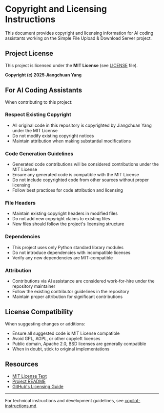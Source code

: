 # Copyright and Licensing Instructions

This document provides copyright and licensing information for AI coding assistants working on the Simple File Upload & Download Server project.

## Project License

This project is licensed under the **MIT License** (see [LICENSE](../LICENSE) file).

**Copyright (c) 2025 Jiangchuan Yang**

## For AI Coding Assistants

When contributing to this project:

### Respect Existing Copyright
- All original code in this repository is copyrighted by Jiangchuan Yang under the MIT License
- Do not modify existing copyright notices
- Maintain attribution when making substantial modifications

### Code Generation Guidelines
- Generated code contributions will be considered contributions under the MIT License
- Ensure any generated code is compatible with the MIT License
- Do not include copyrighted code from other sources without proper licensing
- Follow best practices for code attribution and licensing

### File Headers
- Maintain existing copyright headers in modified files
- Do not add new copyright claims to existing files
- New files should follow the project's licensing structure

### Dependencies
- This project uses only Python standard library modules
- Do not introduce dependencies with incompatible licenses
- Verify any new dependencies are MIT-compatible

### Attribution
- Contributions via AI assistance are considered work-for-hire under the repository maintainer
- Follow the existing contributor guidelines in the repository
- Maintain proper attribution for significant contributions

## License Compatibility

When suggesting changes or additions:
- Ensure all suggested code is MIT License compatible
- Avoid GPL, AGPL, or other copyleft licenses
- Public domain, Apache 2.0, BSD licenses are generally compatible
- When in doubt, stick to original implementations

## Resources

- [MIT License Text](../LICENSE)
- [Project README](../README.md)
- [GitHub's Licensing Guide](https://docs.github.com/en/repositories/managing-your-repositorys-settings-and-features/customizing-your-repository/licensing-a-repository)

---

For technical instructions and development guidelines, see [copilot-instructions.md](copilot-instructions.md).